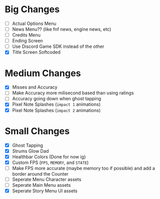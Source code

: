 # Big Changes

 - [ ] Actual Options Menu
 - [ ] News Menu?? (like fnf news, engine news, etc)
 - [ ] Credits Menu
 - [ ] Ending Screen
 - [ ] Use Discord Game SDK instead of the other
 - [x] Title Screen Softcoded

# Medium Changes

 - [x] Misses and Accuracy
 - [ ] Make Accuracy more milisecond based than using ratings
 - [ ] Accuracy going down when ghost tapping
 - [x] Pixel Note Splashes (`impact 1` animations)
 - [x] Pixel Note Splashes (`impact 2` animations)

# Small Changes

 - [x] Ghost Tapping
 - [x] Strums Glow Dad
 - [x] Healthbar Colors (Done for now ig)
 - [x] Custom FPS (`FPS`, `MEMORY`, and `STATE`)
 - [ ] Make FPS more accurate (maybe memory too if possible) and add a border around the Counter
 - [ ] Seperate Menu Character assets
 - [ ] Seperate Main Menu assets
 - [x] Seperate Story Menu UI assets